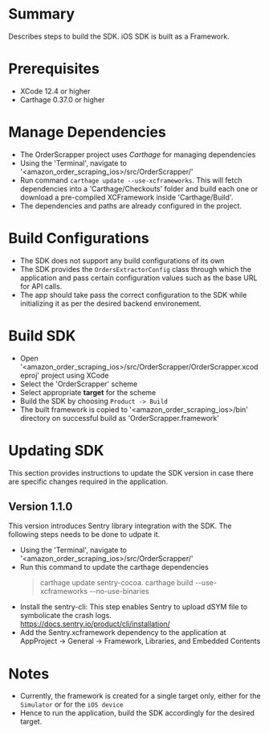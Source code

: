# Summary

Describes steps to build the SDK.
iOS SDK is built as a Framework.

# Prerequisites

 - XCode 12.4 or higher 
 - Carthage 0.37.0 or higher 

# Manage Dependencies

- The OrderScrapper project uses *Carthage* for managing dependencies
- Using the 'Terminal', navigate to '<amazon_order_scraping_ios>/src/OrderScrapper/'
- Run command `carthage update --use-xcframeworks`. This will fetch dependencies into a 'Carthage/Checkouts' folder and build each one or download a pre-compiled XCFramework inside 'Carthage/Build'.
- The dependencies and paths are already configured in the project.

# Build Configurations

- The SDK does not support any build configurations of its own
- The SDK provides the `OrdersExtractorConfig` class through which the application and pass certain configuration values such as the base URL for API calls.
- The app should take pass the correct configuration to the SDK while initializing it as per the desired backend environement.

# Build SDK

- Open '<amazon_order_scraping_ios>/src/OrderScrapper/OrderScrapper.xcodeproj' project using XCode
- Select the 'OrderScrapper' scheme
- Select appropriate **target** for the scheme
- Build the SDK by choosing `Product -> Build`
- The built framework is copied to '<amazon_order_scraping_ios>/bin' directory on successful build as 'OrderScrapper.framework'

# Updating SDK

This section provides instructions to update the SDK version in case there are specific changes required in the application.

## Version 1.1.0

This version introduces Sentry library integration with the SDK. The following steps needs to be done to udpate it.

- Using the 'Terminal', navigate to '<amazon_order_scraping_ios>/src/OrderScrapper/'
- Run this command to update the carthage dependencies
  > carthage update sentry-cocoa. 
  > carthage build --use-xcframeworks --no-use-binaries 
- Install the sentry-cli: This step enables Sentry to upload dSYM file to symbolicate the crash logs.
     https://docs.sentry.io/product/cli/installation/
- Add the Sentry.xcframework dependency to the application at
  AppProject -> General -> Framework, Libraries, and Embedded Contents    

# Notes

- Currently, the framework is created for a single target only, either for the `Simulator` or for the `iOS device` 
- Hence to run the application, build the SDK accordingly for the desired target. 
